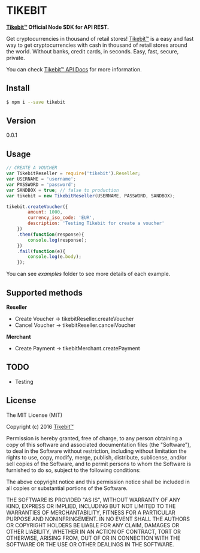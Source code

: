 # TIKEBIT
**[Tikebit™](https://www.tikebit.com) Official Node SDK for API REST.**

Get cryptocurrencies in thousand of retail stores!
[Tikebit™](https://www.tikebit.com) is a easy and fast way to get cryptocurrencies with cash in thousand of retail stores around the world. Without banks, credit cards, in seconds.
Easy, fast, secure, private.

You can check [Tikebit™ API Docs](http://api-docs.tikebit.com) for more information.

## Install

```sh
$ npm i --save tikebit
```

## Version
0.0.1

## Usage

```js
// CREATE A VOUCHER
var TikebitReseller = require('tikebit').Reseller;
var USERNAME = 'username';
var PASSWORD = 'password';
var SANDBOX = true; // false to production
var tikebit = new TikebitReseller(USERNAME, PASSWORD, SANDBOX);

tikebit.createVoucher({
        amount: 1000,
        currency_iso_code: 'EUR',
        description: 'Testing Tikebit for create a voucher'
    })
    .then(function(response){
        console.log(response);
    })
    .fail(function(e){
        console.log(e.body);
    });
```

You can see *examples* folder to see more details of each example.

## Supported methods

**Reseller**
- Create Voucher -> tikebitReseller.createVoucher
- Cancel Voucher -> tikebitReseller.cancelVoucher

**Merchant**
- Create Payment -> tikebitMerchant.createPayment

## TODO
- Testing

## License

The MIT License (MIT)

Copyright (c) 2016 [Tikebit™](https://www.tikebit.com)

Permission is hereby granted, free of charge, to any person obtaining a copy
of this software and associated documentation files (the "Software"), to deal
in the Software without restriction, including without limitation the rights
to use, copy, modify, merge, publish, distribute, sublicense, and/or sell
copies of the Software, and to permit persons to whom the Software is
furnished to do so, subject to the following conditions:

The above copyright notice and this permission notice shall be included in all
copies or substantial portions of the Software.

THE SOFTWARE IS PROVIDED "AS IS", WITHOUT WARRANTY OF ANY KIND, EXPRESS OR
IMPLIED, INCLUDING BUT NOT LIMITED TO THE WARRANTIES OF MERCHANTABILITY,
FITNESS FOR A PARTICULAR PURPOSE AND NONINFRINGEMENT. IN NO EVENT SHALL THE
AUTHORS OR COPYRIGHT HOLDERS BE LIABLE FOR ANY CLAIM, DAMAGES OR OTHER
LIABILITY, WHETHER IN AN ACTION OF CONTRACT, TORT OR OTHERWISE, ARISING FROM,
OUT OF OR IN CONNECTION WITH THE SOFTWARE OR THE USE OR OTHER DEALINGS IN THE
SOFTWARE.